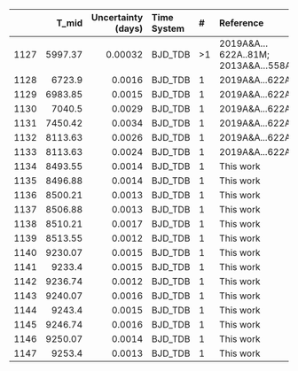 |      |   T_mid |   Uncertainty (days) | Time System   | #   | Reference                            |
|-----:|--------:|---------------------:|:--------------|:----|:-------------------------------------|
| 1127 | 5997.37 |              0.00032 | BJD_TDB       | >1  | 2019A&A…622A..81M; 2013A&A…558A..86B |
| 1128 | 6723.9  |              0.0016  | BJD_TDB       | 1   | 2019A&A...622A..81M                  |
| 1129 | 6983.85 |              0.0015  | BJD_TDB       | 1   | 2019A&A...622A..81M                  |
| 1130 | 7040.5  |              0.0029  | BJD_TDB       | 1   | 2019A&A...622A..81M                  |
| 1131 | 7450.42 |              0.0034  | BJD_TDB       | 1   | 2019A&A...622A..81M                  |
| 1132 | 8113.63 |              0.0026  | BJD_TDB       | 1   | 2019A&A...622A..81M                  |
| 1133 | 8113.63 |              0.0024  | BJD_TDB       | 1   | 2019A&A...622A..81M                  |
| 1134 | 8493.55 |              0.0014  | BJD_TDB       | 1   | This work                            |
| 1135 | 8496.88 |              0.0014  | BJD_TDB       | 1   | This work                            |
| 1136 | 8500.21 |              0.0013  | BJD_TDB       | 1   | This work                            |
| 1137 | 8506.88 |              0.0013  | BJD_TDB       | 1   | This work                            |
| 1138 | 8510.21 |              0.0017  | BJD_TDB       | 1   | This work                            |
| 1139 | 8513.55 |              0.0012  | BJD_TDB       | 1   | This work                            |
| 1140 | 9230.07 |              0.0015  | BJD_TDB       | 1   | This work                            |
| 1141 | 9233.4  |              0.0015  | BJD_TDB       | 1   | This work                            |
| 1142 | 9236.74 |              0.0012  | BJD_TDB       | 1   | This work                            |
| 1143 | 9240.07 |              0.0016  | BJD_TDB       | 1   | This work                            |
| 1144 | 9243.4  |              0.0015  | BJD_TDB       | 1   | This work                            |
| 1145 | 9246.74 |              0.0016  | BJD_TDB       | 1   | This work                            |
| 1146 | 9250.07 |              0.0014  | BJD_TDB       | 1   | This work                            |
| 1147 | 9253.4  |              0.0013  | BJD_TDB       | 1   | This work                            |